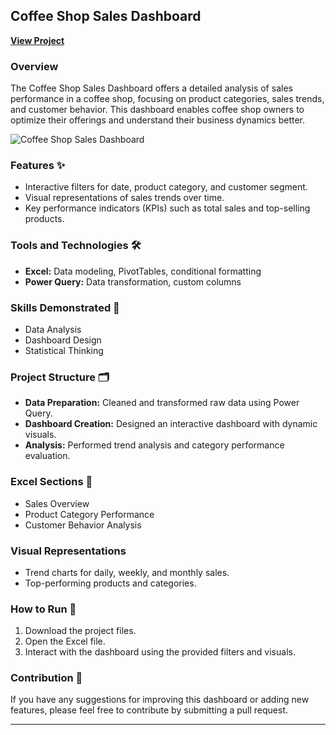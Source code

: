 ##  Coffee Shop Sales Dashboard
**[View Project](https://github.com/shaun-mia/Excel-dashboard-Project/tree/main/Coffee%20Shop%20Sales)**

### Overview
The Coffee Shop Sales Dashboard offers a detailed analysis of sales performance in a coffee shop, focusing on product categories, sales trends, and customer behavior. This dashboard enables coffee shop owners to optimize their offerings and understand their business dynamics better.

![Coffee Shop Sales Dashboard](https://github.com/shaun-mia/Excel-dashboard-Project/blob/main/Coffee%20Shop%20Sales/Coffee%20Shop%20Sales%20Dashboard.png)

### Features ✨
- Interactive filters for date, product category, and customer segment.
- Visual representations of sales trends over time.
- Key performance indicators (KPIs) such as total sales and top-selling products.

### Tools and Technologies 🛠️
- **Excel:** Data modeling, PivotTables, conditional formatting
- **Power Query:** Data transformation, custom columns

### Skills Demonstrated 🧩
- Data Analysis
- Dashboard Design
- Statistical Thinking

### Project Structure 🗂️
- **Data Preparation:** Cleaned and transformed raw data using Power Query.
- **Dashboard Creation:** Designed an interactive dashboard with dynamic visuals.
- **Analysis:** Performed trend analysis and category performance evaluation.

### Excel Sections 📌
- Sales Overview
- Product Category Performance
- Customer Behavior Analysis

### Visual Representations
- Trend charts for daily, weekly, and monthly sales.
- Top-performing products and categories.

### How to Run 🚀
1. Download the project files.
2. Open the Excel file.
3. Interact with the dashboard using the provided filters and visuals.

### Contribution 🤝
If you have any suggestions for improving this dashboard or adding new features, please feel free to contribute by submitting a pull request.

---
